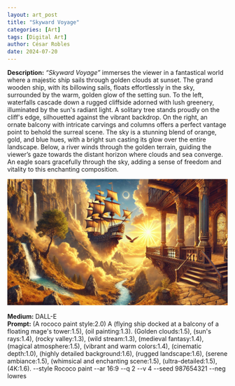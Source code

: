 ```yaml
---
layout: art_post
title: "Skyward Voyage"
categories: [Art]
tags: [Digital Art]
author: César Robles
date: 2024-07-20
---
```

**Description:** *“Skyward Voyage”* immerses the viewer in a fantastical world where a majestic ship sails through golden clouds at sunset. The grand wooden ship, with its billowing sails, floats effortlessly in the sky, surrounded by the warm, golden glow of the setting sun. To the left, waterfalls cascade down a rugged cliffside adorned with lush greenery, illuminated by the sun's radiant light. A solitary tree stands proudly on the cliff's edge, silhouetted against the vibrant backdrop. On the right, an ornate balcony with intricate carvings and columns offers a perfect vantage point to behold the surreal scene. The sky is a stunning blend of orange, gold, and blue hues, with a bright sun casting its glow over the entire landscape. Below, a river winds through the golden terrain, guiding the viewer’s gaze towards the distant horizon where clouds and sea converge. An eagle soars gracefully through the sky, adding a sense of freedom and vitality to this enchanting composition.

![Skyward Voyage](/imag/digital_art/skyward_voyage.jpg)

**Medium:** DALL-E\
**Prompt:** (A rococo paint style:2.0) A (flying ship docked at a balcony of a floating mage's tower:1.5),  (oil painting:1.3). (Golden clouds:1.5), (sun's rays:1.4), (rocky valley:1.3), (wild stream:1.3), (medieval fantasy:1.4), (magical atmosphere:1.5), (vibrant and warm colors:1.4), (cinematic depth:1.0), (highly detailed background:1.6), (rugged landscape:1.6), (serene ambiance:1.5), (whimsical and enchanting scene:1.5), (ultra-detailed:1.5), (4K:1.6). --style Rococo paint --ar 16:9 --q 2 --v 4 --seed 987654321 --neg lowres
